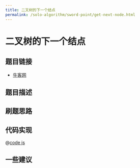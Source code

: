 ```yaml
---
title: 二叉树的下一个结点
permalink: /solo-algorithm/sword-point/get-next-node.html
---
```

# 二叉树的下一个结点

## 题目链接

- [牛客网]()

## 题目描述

## 刷题思路

## 代码实现

@[code js](@algorithm/sword-point/树/getNext.js)

## 一些建议
